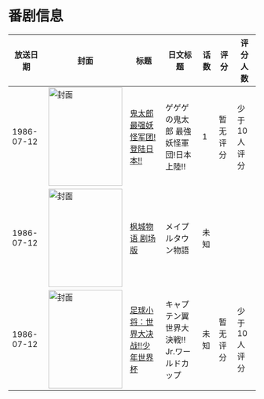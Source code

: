 # 番剧信息

|放送日期|封面|标题|日文标题|话数|评分|评分人数|
|---|---|---|---|---|---|---|
|1986-07-12|<img src="//lain.bgm.tv/pic/cover/c/33/14/211095_kNU3Z.jpg" alt="封面" style="width:150px;height:200px;object-fit:cover;">|[鬼太郎 最强妖怪军团!登陆日本!!](https://bangumi.tv/subject/211095)|ゲゲゲの鬼太郎 最強妖怪軍団!日本上陸!!|1|暂无评分|少于10人评分|
|1986-07-12|<img src="//lain.bgm.tv/pic/cover/c/28/db/311734_Hhr0e.jpg" alt="封面" style="width:150px;height:200px;object-fit:cover;">|[枫城物语 剧场版](https://bangumi.tv/subject/311734)|メイプルタウン物語|未知|||
|1986-07-12|<img src="//lain.bgm.tv/pic/cover/c/5b/c8/312258_984P9.jpg" alt="封面" style="width:150px;height:200px;object-fit:cover;">|[足球小将：世界大决战!!少年世界杯](https://bangumi.tv/subject/312258)|キャプテン翼 世界大決戦!! Jr.ワールドカップ|未知|暂无评分|少于10人评分|
